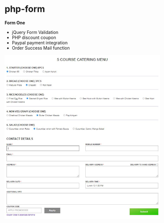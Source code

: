 # php-form

**Form One**
- jQuery Form Validation
- PHP discount coupon
- Paypal payment integration
- Order Success Mail function

![Catering Menu](/assets/img/catering-menu.jpg "Catering Menu")
